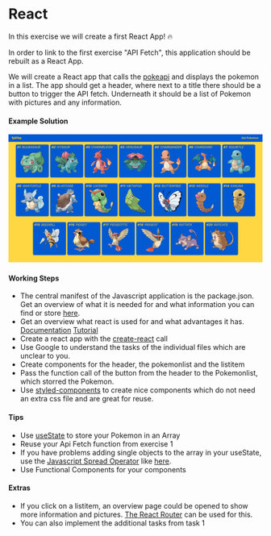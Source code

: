 # React

In this exercise we will create a first React App! :fire:

In order to link to the first exercise "API Fetch", this application should be rebuilt as a React App.

We will create a React app that calls the [pokeapi](https://pokeapi.co/docs/v2) and displays the pokemon in a list. 
The app should get a header, where next to a title there should be a button to trigger the API fetch.
Underneath it should be a list of Pokemon with pictures and any information.

#### Example Solution
![](example-solution.png)


#### Working Steps
- The central manifest of the Javascript application is the package.json. Get an overview of what it is needed for and what information you can find or store [here](https://nodejs.dev/learn/the-package-json-guide). 
- Get an overview what react is used for and what advantages it has. [Documentation](https://reactjs.org/) [Tutorial](https://www.youtube.com/watch?v=sBws8MSXN7A)
- Create a react app with the [create-react](https://reactjs.org/docs/create-a-new-react-app.html) call 
- Use Google to understand the tasks of the individual files which are unclear to you.
- Create components for the header, the pokemonlist and the listitem
- Pass the function call of the button from the header to the Pokemonlist, which storred the Pokemon.
- Use [styled-components](https://styled-components.com/) to create nice components which do not need an extra css file and are great for reuse.

#### Tips
- Use [useState](https://reactjs.org/docs/hooks-state.html) to store your Pokemon in an Array
- Reuse your Api Fetch function from exercise 1
- If you have problems adding single objects to the array in your useState, use the [Javascript Spread Operator](https://developer.mozilla.org/en-US/docs/Web/JavaScript/Reference/Operators/Spread_syntax) like [here](https://medium.com/javascript-in-plain-english/how-to-add-to-an-array-in-react-state-3d08ddb2e1dc).
- Use Functional Components for your components

#### Extras 
- If you click on a listitem, an overview page could be opened to show more information and pictures. [The React Router](https://www.youtube.com/watch?v=Law7wfdg_ls) can be used for this.
- You can also implement the additional tasks from task 1

